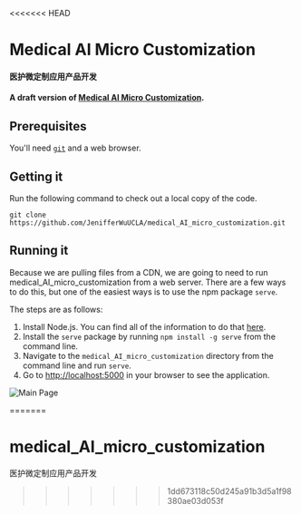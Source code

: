 <<<<<<< HEAD
# Medical AI Micro Customization
#### 医护微定制应用产品开发
#### A draft version of [Medical AI Micro Customization](https://github.com/JenifferWuUCLA/medical_AI_micro_customization).


## Prerequisites
You'll need [`git`](http://git-scm.com/) and a web browser.


## Getting it
Run the following command to check out a local copy of the code.

```shell
git clone https://github.com/JenifferWuUCLA/medical_AI_micro_customization.git
```


## Running it
Because we are pulling files from a CDN, we are going to need to run medical_AI_micro_customization from a web server. There are a few ways to do this, but one of the easiest ways is to use the npm package `serve`.

The steps are as follows:

1. Install Node.js. You can find all of the information to do that [here](http://nodejs.org/).
2. Install the `serve` package by running `npm install -g serve` from the command line.
3. Navigate to the `medical_AI_micro_customization` directory from the command line and run `serve`.
4. Go to [http://localhost:5000](http://localhost:5000) in your browser to see the application.

![Main Page](https://cloud.githubusercontent.com/assets/590361/5189656/d783d758-749c-11e4-88a4-a3ac01ea0aac.png)


=======
# medical_AI_micro_customization
医护微定制应用产品开发
>>>>>>> 1dd673118c50d245a91b3d5a1f98380ae03d053f
